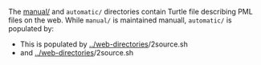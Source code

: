 The [manual/](https://github.com/timrdf/plunk/tree/master/instances/documents/manual) and `automatic/` directories contain Turtle file describing PML files on the web. While `manual/` is maintained manuall, `automatic/` is populated by:

* This is populated by [../web-directories](https://github.com/timrdf/plunk/tree/master/instances/web-directories)/2source.sh
* and [../web-directories](https://github.com/timrdf/plunk/tree/master/instances/web-directories)/2source.sh

